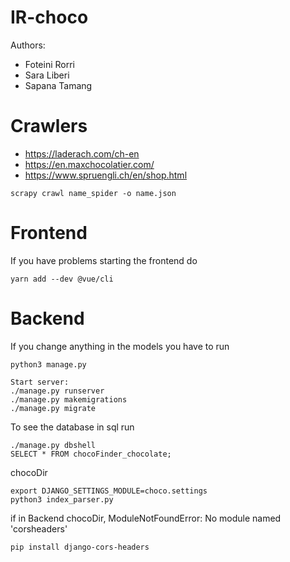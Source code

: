 # IR-choco
Authors:
- Foteini Rorri
- Sara Liberi
- Sapana Tamang


# Crawlers

- https://laderach.com/ch-en
- https://en.maxchocolatier.com/
- https://www.spruengli.ch/en/shop.html

```
scrapy crawl name_spider -o name.json
```

# Frontend 

If you have problems starting the frontend do 

```
yarn add --dev @vue/cli
```

# Backend

If you change anything in the models you have to run 

```
python3 manage.py
```

```
Start server:
./manage.py runserver
./manage.py makemigrations
./manage.py migrate
```

To see the database in sql run

```
./manage.py dbshell
SELECT * FROM chocoFinder_chocolate;
```


chocoDir
```
export DJANGO_SETTINGS_MODULE=choco.settings
python3 index_parser.py
```

if in Backend chocoDir, ModuleNotFoundError: No module named 'corsheaders'
```
pip install django-cors-headers
```

